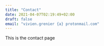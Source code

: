 ```yaml
---
title: "Contact"
date: 2021-04-07T02:19:49+02:00
draft: false
email: "vivien.grenier {a} protonmail.com"
---
```


This is the contact page